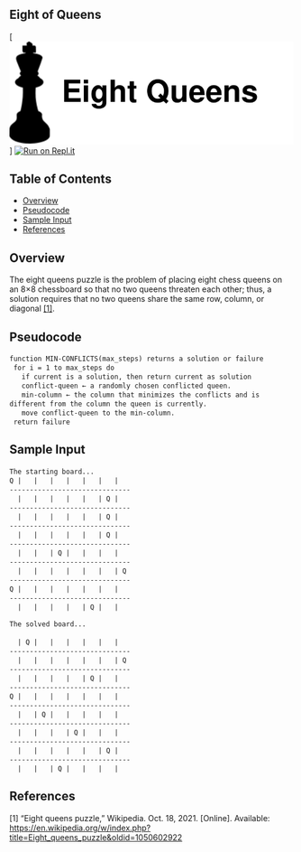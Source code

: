 ## Eight of Queens <!-- omit in toc -->
[![Eight Queens](docs/header.svg)]
[![Run on Repl.it](https://repl.it/badge/github/Kyle-L/CSE-486-EightQueens)](https://repl.it/github/Kyle-L/CSE-486-EightQueens)

## Table of Contents <!-- omit in toc -->
- [Overview](#overview)
- [Pseudocode](#pseudocode)
- [Sample Input](#sample-input)
- [References](#references)

## Overview
The eight queens puzzle is the problem of placing eight chess queens on an 8×8 chessboard so that no two queens threaten each other; thus, a solution requires that no two queens share the same row, column, or diagonal [[1]](#refences).

## Pseudocode
```
function MIN-CONFLICTS(max_steps) returns a solution or failure
 for i = 1 to max_steps do
   if current is a solution, then return current as solution
   conflict-queen ← a randomly chosen conflicted queen.
   min-column ← the column that minimizes the conflicts and is different from the column the queen is currently.
   move conflict-queen to the min-column.
 return failure
```

## Sample Input
```
The starting board...
Q |   |   |   |   |   |   |  
------------------------------
  |   |   |   |   |   | Q |  
------------------------------
  |   |   |   |   |   | Q |  
------------------------------
  |   |   |   |   |   | Q |  
------------------------------
  |   |   | Q |   |   |   |  
------------------------------
  |   |   |   |   |   |   | Q
------------------------------
Q |   |   |   |   |   |   |  
------------------------------
  |   |   |   |   | Q |   |  
```

```
The solved board...

  | Q |   |   |   |   |   |  
------------------------------
  |   |   |   |   |   |   | Q
------------------------------
  |   |   |   |   | Q |   |  
------------------------------
Q |   |   |   |   |   |   |  
------------------------------
  |   | Q |   |   |   |   |  
------------------------------
  |   |   |   | Q |   |   |  
------------------------------
  |   |   |   |   |   | Q |  
------------------------------
  |   |   | Q |   |   |   |
```

## References
[1] “Eight queens puzzle,” Wikipedia. Oct. 18, 2021. [Online]. Available: https://en.wikipedia.org/w/index.php?title=Eight_queens_puzzle&oldid=1050602922

